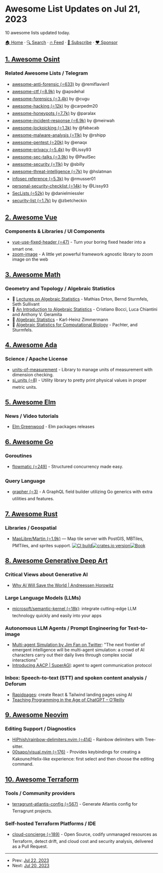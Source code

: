 # Awesome List Updates on Jul 21, 2023

10 awesome lists updated today.

[🏠 Home](/README.md) · [🔍 Search](https://www.trackawesomelist.com/search/) · [🔥 Feed](https://www.trackawesomelist.com/rss.xml) · [📮 Subscribe](https://trackawesomelist.us17.list-manage.com/subscribe?u=d2f0117aa829c83a63ec63c2f&id=36a103854c) · [❤️  Sponsor](https://github.com/sponsors/theowenyoung)



## [1. Awesome Osint](/content/jivoi/awesome-osint/README.md)

### Related Awesome Lists / Telegram

*   [awesome-anti-forensic (⭐633)](https://github.com/remiflavien1/awesome-anti-forensic) by @remiflavien1
*   [awesome-ctf (⭐8.9k)](https://github.com/apsdehal/awesome-ctf) by @apsdehal
*   [awesome-forensics (⭐3.4k)](https://github.com/Cugu/awesome-forensics) by @cugu
*   [awesome-hacking (⭐12k)](https://github.com/carpedm20/awesome-hacking) by @carpedm20
*   [awesome-honeypots (⭐7.7k)](https://github.com/paralax/awesome-honeypots) by @paralax
*   [awesome-incident-response (⭐6.9k)](https://github.com/meirwah/awesome-incident-response) by @meirwah
*   [awesome-lockpicking (⭐1.3k)](https://github.com/fabacab/awesome-lockpicking) by @fabacab
*   [awesome-malware-analysis (⭐11k)](https://github.com/rshipp/awesome-malware-analysis) by @rshipp
*   [awesome-pentest (⭐20k)](https://github.com/enaqx/awesome-pentest) by @enaqx
*   [awesome-privacy (⭐5.4k)](https://github.com/Lissy93/awesome-privacy/) by @Lissy93
*   [awesome-sec-talks (⭐3.9k)](https://github.com/PaulSec/awesome-sec-talks) by @PaulSec
*   [awesome-security (⭐11k)](https://github.com/sbilly/awesome-security) by @sbilly
*   [awesome-threat-intelligence (⭐7k)](https://github.com/hslatman/awesome-threat-intelligence) by @hslatman
*   [infosec reference (⭐5.3k)](https://github.com/rmusser01/Infosec_Reference) by @rmusser01
*   [personal-security-checklist (⭐14k)](https://github.com/Lissy93/personal-security-checklist) by @Lissy93
*   [SecLists (⭐52k)](https://github.com/danielmiessler/SecLists) by @danielmiessler
*   [security-list (⭐1.7k)](https://github.com/zbetcheckin/Security_list) by @zbetcheckin

## [2. Awesome Vue](/content/vuejs/awesome-vue/README.md)

### Components & Libraries / UI Components

*   [vue-use-fixed-header (⭐47)](https://github.com/smastrom/vue-use-fixed-header) - Turn your boring fixed header into a smart one.
*   [zoom-image](https://willnguyen1312.github.io/zoom-image/) - A little yet powerful framework agnostic library to zoom image on the web

## [3. Awesome Math](/content/rossant/awesome-math/README.md)

### Geometry and Topology / Algebraic Statistics

*   📝 [Lectures on Algebraic Statistics](https://math.berkeley.edu/~bernd/owl.pdf) - Mathias Drton, Bernd Sturmfels, Seth Sullivant
*   📝 [An Introduction to Algebraic Statistics](https://www3.diism.unisi.it/~chiantini/did/00Book.pdf) - Cristiano Bocci, Luca Chiantini and Anthony V. Geramita
*   📝 [Algebraic Statistics](https://tore.tuhh.de/dspace-cris-server/api/core/bitstreams/a0c378d5-ce8e-442a-8891-9e7f763b4279/content) - Karl-Heinz Zimmermann
*   📝 [Algebraic Statistics for Computational Biology](http://yaroslavvb.com/papers/pachter-algebraic.pdf) - Pachter, and Sturmfels.

## [4. Awesome Ada](/content/ohenley/awesome-ada/README.md)

### Science / Apache License

*   [units-of-measurement](http://www.dmitry-kazakov.de/ada/units.htm) - Library to manage units of measurement with dimension checking.
*   [si\_units (⭐8)](https://github.com/HeisenbugLtd/si_units) - Utility library to pretty print physical values in proper metric units.

## [5. Awesome Elm](/content/sporto/awesome-elm/README.md)

### News / Video tutorials

*   [Elm Greenwood](https://releases.elm.dmy.fr/) - Elm packages releases

## [6. Awesome Go](/content/avelino/awesome-go/README.md)

### Goroutines

*   [flowmatic (⭐249)](https://github.com/carlmjohnson/flowmatic) - Structured concurrency made easy.

### Query Language

*   [grapher (⭐3)](https://github.com/reaganiwadha/grapher) - A GraphQL field builder utilizing Go generics with extra utilities and features.

## [7. Awesome Rust](/content/rust-unofficial/awesome-rust/README.md)

### Libraries / Geospatial

*   [MapLibre/Martin (⭐1.9k)](https://github.com/maplibre/martin) — Map tile server with PostGIS, MBTiles, PMTiles, and sprites support. [![CI build](https://github.com/maplibre/martin/actions/workflows/ci.yml/badge.svg)](https://github.com/maplibre/martin/actions)[![crates.io version](https://img.shields.io/crates/v/martin.svg)](https://crates.io/crates/martin)[![Book](https://img.shields.io/badge/docs-Book-informational)](https://maplibre.org/martin/)

## [8. Awesome Generative Deep Art](/content/filipecalegario/awesome-generative-deep-art/README.md)

### Critical Views about Generative AI

*   [Why AI Will Save the World | Andreessen Horowitz](https://a16z.com/2023/06/06/ai-will-save-the-world/)

### Large Language Models (LLMs)

*   [microsoft/semantic-kernel (⭐18k)](https://github.com/microsoft/semantic-kernel): integrate cutting-edge LLM technology quickly and easily into your apps

### Autonomous LLM Agents / Prompt Engineering for Text-to-image

*   [Multi-agent Simulation by Jim Fan on Twitter](https://twitter.com/DrJimFan/status/1682086586593443841): "The next frontier of emergent intelligence will be multi-agent simulation: a crowd of AI characters carry out their daily lives through complex social interactions"
*   [Introducing AACP | SuperAGI](https://superagi.com/introducing-aacp-agent-to-agent-communication-protocol/): agent to agent communication protocol

### Inbox: Speech-to-text (STT) and spoken content analysis / Deforum

*   [Rapidpages](https://www.rapidpages.io/): create React & Tailwind landing pages using AI
*   [Teaching Programming in the Age of ChatGPT – O’Reilly](https://www.oreilly.com/radar/teaching-programming-in-the-age-of-chatgpt/)

## [9. Awesome Neovim](/content/rockerBOO/awesome-neovim/README.md)

### Editing Support / Diagnostics

*   [HiPhish/rainbow-delimiters.nvim (⭐414)](https://github.com/HiPhish/rainbow-delimiters.nvim) - Rainbow delimiters with Tree-sitter.
*   [00sapo/visual.nvim (⭐176)](https://github.com/00sapo/visual.nvim) - Provides keybindings for creating a Kakoune/Helix-like experience: first select and then choose the editing command.

## [10. Awesome Terraform](/content/shuaibiyy/awesome-terraform/README.md)

### Tools / Community providers

*   [terragrunt-atlantis-config (⭐567)](https://github.com/transcend-io/terragrunt-atlantis-config) - Generate Atlantis config for Terragrunt projects.

### Self-hosted Terraform Platforms / IDE

*   [cloud-concierge (⭐189)](https://github.com/dragondrop-cloud/cloud-concierge) - Open Source, codify unmanaged resources as Terraform, detect drift, and cloud cost and security analysis, delivered as a Pull Request.

---

- Prev: [Jul 22, 2023](/content/2023/07/22/README.md)
- Next: [Jul 20, 2023](/content/2023/07/20/README.md)